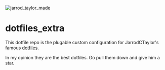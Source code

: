 ![jarrod_taylor_made](https://cloud.githubusercontent.com/assets/4416952/4179463/baa22c1a-36c7-11e4-8d8b-b0d1cee0caa6.png)

# dotfiles_extra

This dotfile repo is the plugable custom configuration for JarrodCTaylor's famous [dotfiles](https://github.com/JarrodCTaylor/dotfiles).

In my opinion they are the best dotfiles.  Go pull them down and give him a star.

